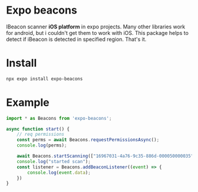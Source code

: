 # Expo beacons
IBeacon scanner **iOS platform** in expo projects. Many other libraries work for android, but i couldn't get them to work with iOS. This package helps to detect if iBeacon is detected in specified region. That's it.

# Install
```sh
npx expo install expo-beacons
```

# Example
```js
import * as Beacons from 'expo-beacons';

async function start() {
    // req permissions
    const perms = await Beacons.requestPermissionsAsync();
    console.log(perms);

    await Beacons.startScanning(["16967031-4a76-9c35-886d-000050000035"]);
    console.log("started scan");
    const listener = Beacons.addBeaconListener((event) => {
        console.log(event.data);
    })
}
```